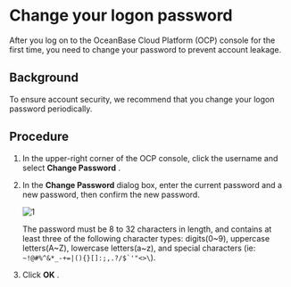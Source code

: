 # Change your logon password

After you log on to the OceanBase Cloud Platform (OCP) console for the first time, you need to change your password to prevent account leakage.

## Background

To ensure account security, we recommend that you change your logon password periodically.

## Procedure

1. In the upper-right corner of the OCP console, click the username and select **Change Password** .

2. In the **Change Password** dialog box, enter the current password and a new password, then confirm the new password.

   ![1](https://help-static-aliyun-doc.aliyuncs.com/assets/img/en-US/2019803461/p393974.png)

   The password must be 8 to 32 characters in length, and contains at least three of the following character types: digits(0\~9), uppercase letters(A\~Z), lowercase letters(a\~z), and special characters (ie: <code>~!@#%^&*_-+=\|(){}[]:;,.?/$`'"<>\\</code>).

3. Click **OK** .

